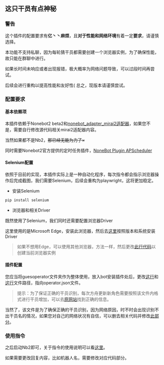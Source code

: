 ## 这只干员有点神秘

### 

### 警告

这个插件的配置要求有**亿丶丶麻烦**，且**对于性能和网络环境**有着一定**要求**，请谨慎选择。

本功能不支持私聊，因为每轮猜干员都需要创建一个浏览器实例，为了确保性能，故只能在群聊中进行。

如果长时间未响应或者出现报错，极大概率为网络问题导致，可以过段时间再尝试。

后续会进行重构以提高性能和友好性( 总之，现版本请谨慎尝试。

### 配置要求

#### 基本依赖项

本插件依赖于Nonebot2 beta2和[nonebot_adapter_mirai2适配器](https://github.com/ieew/nonebot_adapter_mirai2)，如果您不是，需要自行修改源代码相关mirai2适配器内容。

当然如果都不是Nb2，~~那已经无能为力了×~~

同时需要Nonebot2官方提供的定时任务插件，[NoneBot Plugin APScheduler](https://github.com/nonebot/plugin-apscheduler)

#### Selenium配置

依照于目前的实现，本插件实际上是一种自动化程序，每次指令都会指示浏览器操作后完成截图，我们需要Selenium，后续会重构为playwright，这将更加稳定。

+ 安装Selenium

```python
pip install selenium
```

+ 浏览器和相关Driver

既然使用了Selenium，我们同时还需要配置浏览器Driver

这里使用的是Microsoft Edge，安装此浏览器，然后去[这里](https://developer.microsoft.com/en-us/microsoft-edge/tools/webdriver/)按照版本和系统安装Driver

> 如果不想用Edge，可以使用其他浏览器，方法一样，然后更改[此行代码](https://github.com/RainChain-Zero/Jasmine_Nonebot2_Plugins_Center/blob/beb0a30adcc65ff47c5f57c1a69130f4b7496a14/guessoperator/__init__.py#L54)以创建当前浏览器实例

#### 插件配置

您应当将guesoperator文件夹作为整体使用，放入bot安装插件处后，更改[这行](https://github.com/RainChain-Zero/Jasmine_Nonebot2_Plugins_Center/blob/beb0a30adcc65ff47c5f57c1a69130f4b7496a14/guessoperator/__init__.py#L94)和[这行](https://github.com/RainChain-Zero/Jasmine_Nonebot2_Plugins_Center/blob/beb0a30adcc65ff47c5f57c1a69130f4b7496a14/guessoperator/__init__.py#L220)文件路径，指向operator.json文件。

> 提示：为了保证正确的干员识别，每次方舟更新新角色需要按照该文件内格式进行干员增加，可以去[原网站](http://akg.saki.cc)找到正确的信息。

当然了，该文件是为了确保正确的干员识别，因为网络原因，时不时会出现识别不出干员名的情况，如果您对自己的网络状况有自信，可以删去相关代码并修改[此部分](https://github.com/RainChain-Zero/Jasmine_Nonebot2_Plugins_Center/blob/beb0a30adcc65ff47c5f57c1a69130f4b7496a14/guessoperator/__init__.py#L75)。



### 使用指令

之后启动Nb2即可，关于指令的使用说明可以看[这里](https://rainchain-zero.github.io/JasmineDoc/manual/nonebot2/guessoperator.html)。

如果需要更改回复内容，比如机器人名，需要修改对应代码部分。

